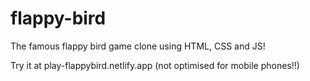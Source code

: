 # flappy-bird
The famous flappy bird game clone using HTML, CSS and JS!

Try it at 
play-flappybird.netlify.app
(not optimised for mobile phones!!)
